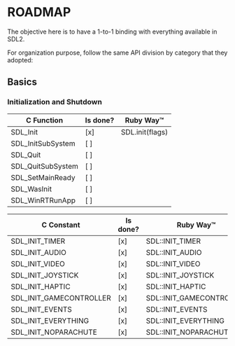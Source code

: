 # ROADMAP

The objective here is to have a 1-to-1 binding with everything available in SDL2.

For organization purpose, follow the same API division by category that they adopted:

## Basics

### Initialization and Shutdown

C Function        | Is done? | Ruby Way™
------------------| -------- | --------
SDL_Init          | [x]      | SDL.init(flags)
SDL_InitSubSystem | [ ]      |
SDL_Quit          | [ ]      |
SDL_QuitSubSystem | [ ]      |
SDL_SetMainReady  | [ ]      |
SDL_WasInit       | [ ]      |
SDL_WinRTRunApp   | [ ]      |

C Constant              | Is done? | Ruby Way™
------------------------| -------- | --------
SDL_INIT_TIMER          | [x]      | SDL::INIT_TIMER
SDL_INIT_AUDIO          | [x]      | SDL::INIT_AUDIO
SDL_INIT_VIDEO          | [x]      | SDL::INIT_VIDEO
SDL_INIT_JOYSTICK       | [x]      | SDL::INIT_JOYSTICK
SDL_INIT_HAPTIC         | [x]      | SDL::INIT_HAPTIC
SDL_INIT_GAMECONTROLLER | [x]      | SDL::INIT_GAMECONTROLLER
SDL_INIT_EVENTS         | [x]      | SDL::INIT_EVENTS
SDL_INIT_EVERYTHING     | [x]      | SDL::INIT_EVERYTHING
SDL_INIT_NOPARACHUTE    | [x]      | SDL::INIT_NOPARACHUTE

